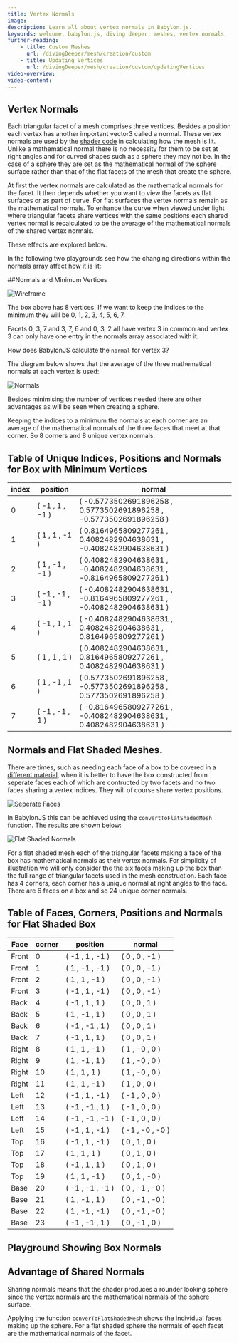 ```yaml
---
title: Vertex Normals
image: 
description: Learn all about vertex normals in Babylon.js.
keywords: welcome, babylon.js, diving deeper, meshes, vertex normals
further-reading:
    - title: Custom Meshes
      url: /divingDeeper/mesh/creation/custom
    - title: Updating Vertices
      url: /divingDeeper/mesh/creation/custom/updatingVertices
video-overview:
video-content:
---
```


## Vertex Normals

Each triangular facet of a mesh comprises three vertices. Besides a position each vertex has another important vector3 called a normal. These vertex normals are used by the [shader code](/resources/ShaderIntro) in calculating how the mesh is lit. Unlike a mathematical normal there is no necessity for them to be set at right angles and for curved shapes such as a sphere they may not be. In the case of a sphere they are set as the mathematical normal of the sphere surface rather than that of the flat facets of the mesh that create the sphere.

At first the vertex normals are calculated as the mathematical normals for the facet. It then depends whether you want to view the facets as flat surfaces or as part of curve. For flat surfaces the vertex normals remain as the mathematical normals. To enhance the curve when viewed under light where triangular facets share vertices with the same positions each shared vertex normal is recalculated to be the average of the mathematical normals of the shared vertex normals. 

These effects are explored below.

In the following two playgrounds see how the changing directions within the normals array affect how it is lit:

<Playground id="#VKBJN#18" title="Vertex Normals Varying In Unison" description="Simple example of vertex normals varying in unison." image=""/>

<Playground id="#VKBJN#19" title="Showing Normals Varying" description="Simple example of showing vertex normal variation." image=""/>

##Normals and Minimum Vertices

![Wireframe](/img/how_to/Mesh/box1.jpg)

The box above has 8 vertices. If we want to keep the indices to the minimum they will be 0, 1, 2, 3, 4, 5, 6, 7.

Facets 0, 3, 7 and 3, 7, 6 and 0, 3, 2 all have vertex 3 in common and vertex 3 can only have one 
entry in the normals array associated with it.

How does BabylonJS calculate the `normal` for vertex 3? 

The diagram below shows that the average of the three mathematical normals at each vertex is used:

![Normals](/img/how_to/Mesh/box4.jpg)

Besides minimising the number of vertices needed there are other advantages as will be seen when creating a sphere.

Keeping the indices to a minimum the normals at each corner are an average of the mathematical normals of the three faces that meet at that corner. So 8 corners and 8 unique vertex normals.

## Table of Unique Indices, Positions and Normals for Box with Minimum Vertices

index | position | normal
--- | --- | ---
0 | ( -1 ,  1 ,  -1 ) | ( -0.5773502691896258 ,  0.5773502691896258 ,  -0.5773502691896258 )
1 | ( 1 ,  1 ,  -1 ) | ( 0.8164965809277261 ,  0.4082482904638631 ,  -0.4082482904638631 )
2 | ( 1 ,  -1 ,  -1 ) | ( 0.4082482904638631 ,  -0.4082482904638631 ,  -0.8164965809277261 )
3 | ( -1 ,  -1 ,  -1 ) | ( -0.4082482904638631 ,  -0.8164965809277261 ,  -0.4082482904638631 )
4 | ( -1 ,  1 ,  1 ) | ( -0.4082482904638631 ,  0.4082482904638631 ,  0.8164965809277261 )
5 | ( 1 ,  1 ,  1 ) | ( 0.4082482904638631 ,  0.8164965809277261 ,  0.4082482904638631 )
6 | ( 1 ,  -1 ,  1 ) | ( 0.5773502691896258 ,  -0.5773502691896258 ,  0.5773502691896258 )
7 | ( -1 ,  -1 ,  1 ) | ( -0.8164965809277261 ,  -0.4082482904638631 ,  0.4082482904638631 )

## Normals and Flat Shaded Meshes.

There are times, such as needing each face of a box to be covered in a [different material](/divingDeeper/mesh/facetData), 
when it is better to have the box constructed from seperate faces each of which are contructed by two facets and no two faces 
sharing a vertex indices. They will of course share vertex positions.

![Seperate Faces](/img/how_to/Mesh/box3.jpg)

In BabylonJS this can be achieved using the `convertToFlatShadedMesh` function. The results are shown below:

![Flat Shaded Normals](/img/how_to/Mesh/box5.jpg)

For a flat shaded mesh each of the triangular facets making a face of the box has mathematical normals as their vertex normals. For simplicity of illustration we will only consider the the six faces making up the box than the full range of triangular facets used in the mesh construction. Each face has 4 corners, each corner has a unique normal at right angles to the face. There are 6 faces on a box and so 24 unique corner normals. 

## Table of Faces, Corners, Positions and Normals for Flat Shaded Box

Face | corner | position | normal
--- | --- | --- | ---
Front | 0 | ( -1 ,  1 ,  -1 ) | ( 0 ,  0 ,  -1 )
Front | 1 | ( 1 ,  -1 ,  -1 ) | ( 0 ,  0 ,  -1 )
Front | 2 | ( 1 ,  1 ,  -1 ) | ( 0 ,  0 ,  -1 )
Front | 3 | ( -1 ,  1 ,  -1 ) | ( 0 ,  0 ,  -1 )
Back | 4 | ( -1 ,  1 ,  1 ) | ( 0 ,  0 ,  1 )
Back | 5 | ( 1 ,  -1 ,  1 ) | ( 0 ,  0 ,  1 )
Back | 6 | ( -1 ,  -1 ,  1 ) | ( 0 ,  0 ,  1 )
Back | 7 | ( -1 ,  1 ,  1 ) | ( 0 ,  0 ,  1 )
Right | 8 | ( 1 ,  1 ,  -1 ) | ( 1 ,  -0 ,  0 )
Right | 9 | ( 1 ,  -1 ,  1 ) | ( 1 ,  -0 ,  0 )
Right | 10 | ( 1 ,  1 ,  1 ) | ( 1 ,  -0 ,  0 )
Right | 11 | ( 1 ,  1 ,  -1 ) | ( 1 ,  0 ,  0 )
Left | 12 | ( -1 ,  1 ,  -1 ) | ( -1 ,  0 ,  0 )
Left | 13 | ( -1 ,  -1 ,  1 ) | ( -1 ,  0 ,  0 )
Left | 14 | ( -1 ,  -1 ,  -1 ) | ( -1 ,  0 ,  0 )
Left | 15 | ( -1 ,  1 ,  -1 ) | ( -1 ,  -0 ,  -0 )
Top | 16 | ( -1 ,  1 ,  -1 ) | ( 0 ,  1 ,  0 )
Top | 17 | ( 1 ,  1 ,  1 ) | ( 0 ,  1 ,  0 )
Top | 18 | ( -1 ,  1 ,  1 ) | ( 0 ,  1 ,  0 )
Top | 19 | ( 1 ,  1 ,  -1 ) | ( 0 ,  1 ,  -0 )
Base | 20 | ( -1 ,  -1 ,  -1 ) | ( 0 ,  -1 ,  -0 )
Base | 21 | ( 1 ,  -1 ,  1 ) | ( 0 ,  -1 ,  -0 )
Base | 22 | ( 1 ,  -1 ,  -1 ) | ( 0 ,  -1 ,  -0 )
Base | 23 | ( -1 ,  -1 ,  1 ) | ( 0 ,  -1 ,  0 )

## Playground Showing Box Normals

<Playground id="#1H7L5C#37" title="Box Normals" description="Simple example of box normals." image=""/>

## Advantage of Shared Normals

Sharing normals means that the shader produces a rounder looking sphere since the vertex normals are the mathematical normals of the sphere surface.

Applying the function `converToFlatShadedMesh` shows the individual faces making up the sphere. For a flat shaded sphere the normals of each facet are the mathematical normals of the facet.

<Playground id="#1H7L5C#38" title="Comparing Shading of Spheres" description="Simple example comparing shading of spheres." image=""/>